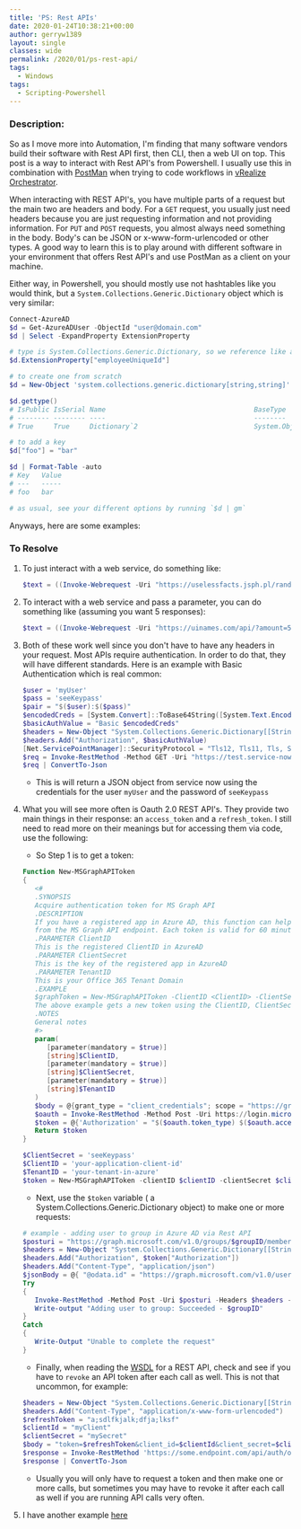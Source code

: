 ```yaml
---
title: 'PS: Rest APIs'
date: 2020-01-24T10:38:21+00:00
author: gerryw1389
layout: single
classes: wide
permalink: /2020/01/ps-rest-api/
tags:
  - Windows
tags:
  - Scripting-Powershell
---
```

<!--more-->

### Description:

So as I move more into Automation, I'm finding that many software vendors build their software with Rest API first, then CLI, then a web UI on top. This post is a way to interact with Rest API's from Powershell. I usually use this in combination with [PostMan](https://automationadmin.com/2019/10/postman-get-token/) when trying to code workflows in [vRealize Orchestrator](https://automationadmin.com//2020/01/vrealize-orchestrator/).

When interacting with REST API's, you have multiple parts of a request but the main two are headers and body. For a `GET` request, you usually just need headers because you are just requesting information and not providing information. For `PUT` and `POST` requests, you almost always need something in the body. Body's can be JSON or x-www-form-urlencoded or other types. A good way to learn this is to play around with different software in your environment that offers Rest API's and use PostMan as a client on your machine.

Either way, in Powershell, you should mostly use not hashtables like you would think, but a `System.Collections.Generic.Dictionary` object which is very similar:

   ```powershell
   Connect-AzureAD
   $d = Get-AzureADUser -ObjectId "user@domain.com"
   $d | Select -ExpandProperty ExtensionProperty 

   # type is System.Collections.Generic.Dictionary, so we reference like a hashtable
   $d.ExtensionProperty["employeeUniqueId"]

   # to create one from scratch
   $d = New-Object 'system.collections.generic.dictionary[string,string]'

   $d.gettype()
   # IsPublic IsSerial Name                                     BaseType
   # -------- -------- ----                                     --------
   # True     True     Dictionary`2                             System.Object

   # to add a key
   $d["foo"] = "bar"

   $d | Format-Table -auto
   # Key   Value
   # ---   -----
   # foo   bar

   # as usual, see your different options by running `$d | gm`
   ```

Anyways, here are some examples:




### To Resolve

1. To just interact with a web service, do something like:
   
   ```powershell
   $text = ((Invoke-Webrequest -Uri "https://uselessfacts.jsph.pl/random.json?language=en" -UseBasicParsing).content | ConvertFrom-Json).text
   ```

2. To interact with a web service and pass a parameter, you can do something like (assuming you want 5 responses):

   ```powershell
   $text = ((Invoke-Webrequest -Uri "https://uinames.com/api/?amount=5" -UseBasicParsing).content | ConvertFrom-Json).name
   ```

3. Both of these work well since you don't have to have any headers in your request. Most APIs require authentication. In order to do that, they will have different standards. Here is an example with Basic Authentication which is real common:

   ```powershell
   $user = 'myUser'
   $pass = 'seeKeypass'
   $pair = "$($user):$($pass)"
   $encodedCreds = [System.Convert]::ToBase64String([System.Text.Encoding]::ASCII.GetBytes($pair))
   $basicAuthValue = "Basic $encodedCreds"
   $headers = New-Object "System.Collections.Generic.Dictionary[[String],[String]]"
   $headers.Add("Authorization", $basicAuthValue)
   [Net.ServicePointManager]::SecurityProtocol = "Tls12, Tls11, Tls, Ssl3"
   $req = Invoke-RestMethod -Method GET -Uri "https://test.service-now.com/api/now/table/sc_request?sysparm_query=short_description%3DAccess%20Request&sysparm_limit=100&state=1" -Headers $headers
   $req | ConvertTo-Json
   ```

   - This is will return a JSON object from service now using the credentials for the user `myUser` and the password of `seeKeypass`

4. What you will see more often is Oauth 2.0 REST API's. They provide two main things in their response: an `access_token` and a `refresh_token`. I still need to read more on their meanings but for accessing them via code, use the following:

   - So Step 1 is to get a token:

   ```powershell
   Function New-MSGraphAPIToken
   {
      <#
      .SYNOPSIS
      Acquire authentication token for MS Graph API
      .DESCRIPTION
      If you have a registered app in Azure AD, this function can help you get the authentication token
      from the MS Graph API endpoint. Each token is valid for 60 minutes.
      .PARAMETER ClientID
      This is the registered ClientID in AzureAD
      .PARAMETER ClientSecret
      This is the key of the registered app in AzureAD
      .PARAMETER TenantID
      This is your Office 365 Tenant Domain
      .EXAMPLE
      $graphToken = New-MSGraphAPIToken -ClientID <ClientID> -ClientSecret <ClientSecret> -TenantID <TenantID>
      The above example gets a new token using the ClientID, ClientSecret and TenantID combination
      .NOTES
      General notes
      #>
      param(
         [parameter(mandatory = $true)]
         [string]$ClientID,
         [parameter(mandatory = $true)]
         [string]$ClientSecret,
         [parameter(mandatory = $true)]
         [string]$TenantID
      )
      $body = @{grant_type = "client_credentials"; scope = "https://graph.microsoft.com/.default"; client_id = $ClientID; client_secret = $ClientSecret }
      $oauth = Invoke-RestMethod -Method Post -Uri https://login.microsoftonline.com/$TenantID/oauth2/v2.0/token -Body $body
      $token = @{'Authorization' = "$($oauth.token_type) $($oauth.access_token)" }    
      Return $token
   }

   $ClientSecret = 'seeKeypass'
   $ClientID = 'your-application-client-id'
   $TenantID = 'your-tenant-in-azure'
   $token = New-MSGraphAPIToken -clientID $clientID -clientSecret $clientSecret -tenantID $tenantID -Username "myUser@domain.com" -Password $password
   ```
    
   - Next, use the `$token` variable ( a System.Collections.Generic.Dictionary object) to make one or more requests:

   ```powershell
   # example - adding user to group in Azure AD via Rest API
   $posturi = "https://graph.microsoft.com/v1.0/groups/$groupID/members/" + '$ref'
   $headers = New-Object "System.Collections.Generic.Dictionary[[String],[String]]"
   $headers.Add("Authorization", $token["Authorization"])
   $headers.Add("Content-Type", "application/json")
   $jsonBody = @{ "@odata.id" = "https://graph.microsoft.com/v1.0/users/$userID" } | ConvertTo-Json
   Try
   {
      Invoke-RestMethod -Method Post -Uri $posturi -Headers $headers -Body $jsonBody
      Write-output "Adding user to group: Succeeded - $groupID"
   }
   Catch
   {
      Write-Output "Unable to complete the request"
   }
   ```

   - Finally, when reading the [WSDL](https://en.wikipedia.org/wiki/Web_Services_Description_Language) for a REST API, check and see if you have to `revoke` an API token after each call as well. This is not that uncommon, for example:

   ```powershell
   $headers = New-Object "System.Collections.Generic.Dictionary[[String],[String]]"
   $headers.Add("Content-Type", "application/x-www-form-urlencoded")
   $refreshToken = "a;sdlfkjalk;dfja;lksf"
   $clientId = "myClient"
   $clientSecret = "mySecret"
   $body = "token=$refreshToken&client_id=$clientId&client_secret=$clientSecret"
   $response = Invoke-RestMethod 'https://some.endpoint.com/api/auth/oauth2/revoke' -Method 'POST' -Headers $headers -Body $body
   $response | ConvertTo-Json
   ```

   - Usually you will only have to request a token and then make one or more calls, but sometimes you may have to revoke it after each call as well if you are running API calls very often.

5. I have another example [here](https://automationadmin.com/2020/02/ps-upload-csv-to-teams-sharepoint-site)